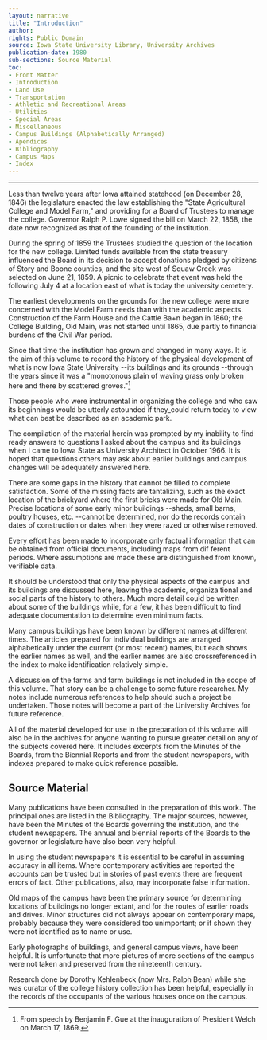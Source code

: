 ```yaml
---
layout: narrative
title: "Introduction"
author:
rights: Public Domain
source: Iowa State University Library, University Archives
publication-date: 1980
sub-sections: Source Material 
toc:
- Front Matter
- Introduction
- Land Use
- Transportation
- Athletic and Recreational Areas
- Utilities
- Special Areas
- Miscellaneous
- Campus Buildings (Alphabetically Arranged)
- Apendices
- Bibliography
- Campus Maps
- Index
---
```


---

Less than twelve years after Iowa attained statehood (on December 28, 1846) the legislature enacted the law establishing the "State Agricul­tural College and Model Farm," and providing for a Board of Trustees to manage the college. Governor Ralph P. Lowe signed the bill on March 22, 1858, the date now recognized as that of the founding of the institution. 

During the spring of 1859 the Trustees studied the question of the lo­cation for the new college. Limited funds available from the state treasury influenced the Board in its decision to accept donations pledged by citizens of Story and Boone counties, and the site west of Squaw Creek was selected on June 21, 1859. A picnic to celebrate that event was held the following July 4 at a location east of what is to­day the university cemetery.

The earliest developments on the grounds for the new college were more concerned with the Model Farm needs than with the academic aspects. Construction of the Farm House and the Cattle Ba+n began in 1860; the College Building, Old Main, was not started until 1865, due partly to financial burdens of the Civil War period.

Since that time the institution has grown and changed in many ways. It is the aim of this volume to record the history of the physical development of what is now Iowa State University --its buildings and 
its grounds --through the years since it was a "monotonous plain of waving grass only broken here and there by scattered groves."[^fn1]

Those people who were instrumental in organizing the college and who saw its beginnings would be utterly astounded if they_could return to­day to view what can best be described as an academic park.

The compilation of the material herein was prompted by my inability to find ready answers to questions I asked about the campus and its buildings when I came to Iowa State as University Architect in October 1966. It is hoped that questions others may ask about earlier build­ings and campus changes will be adequately answered here.

There are some gaps in the history that cannot be filled to complete satisfaction. Some of the missing facts are tantalizing, such as the exact location of the brickyard where the first bricks were made for 
Old Main. Precise locations of some early minor buildings --sheds, small barns, poultry houses, etc. --cannot be determined, nor do the records contain dates of construction or dates when they were razed or otherwise removed.

[^fn1]: From speech by Benjamin F. Gue at the inauguration of President Welch on March 17, 1869. 

Every effort has been made to incorporate only factual information that can be obtained from official documents, including maps from dif­
ferent periods. Where assumptions are made these are distinguished from known, verifiable data.

It should be understood that only the physical aspects of the campus and its buildings are discussed here, leaving the academic, organiza­
tional and social parts of the history to others. Much more detail could be written about some of the buildings while, for a few, it has been difficult to find adequate documentation to determine even mini­mum facts.

Many campus buildings have been known by different names at different times. The articles prepared for individual buildings are arranged alphabetically under the current (or most recent) names, but each shows the earlier names as well, and the earlier names are also cross­referenced in the index to make identification relatively simple.

A discussion of the farms and farm buildings is not included in the scope of this volume. That story can be a challenge to some future researcher. My notes include numerous references to help should such a project be undertaken. Those notes will become a part of the Uni­versity Archives for future reference.

All of the material developed for use in the preparation of this vol­ume will also be in the archives for anyone wanting to pursue greater detail on any of the subjects covered here. It includes excerpts from the Minutes of the Boards, from the Biennial Reports and from the stu­dent newspapers, with indexes prepared to make quick reference possi­ble.

## Source Material

Many publications have been consulted in the preparation of this work. The principal ones are listed in the Bibliography. The major sources, however, have been the Minutes of the Boards governing the institution, and the student newspapers. The annual and biennial reports of the Boards to the governor or legislature have also been very helpful. 

In using the student newspapers it is essential to be careful in as­suming accuracy in all items. Where contemporary activities are re­ported the accounts can be trusted but in stories of past events there are frequent errors of fact. Other publications, also, may in­corporate false information. 

Old maps of the campus have been the primary source for determining locations of buildings no longer extant, and for the routes of ear­lier roads and drives. Minor structures did not always appear on contemporary maps, probably because they were considered too unimpor­tant; or if shown they were not identified as to name or use. 

Early photographs of buildings, and general campus views, have been helpful. It is unfortunate that more pictures of more sections of 
the campus were not taken and preserved from the nineteenth century. 

Research done by Dorothy Kehlenbeck (now Mrs. Ralph Bean) while she was curator of the college history collection has been helpful, espe­cially in the records of the occupants of the various houses once on the campus.